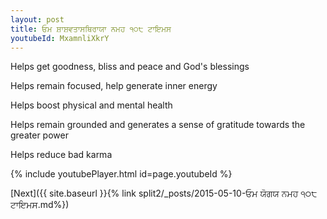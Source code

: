 ```yaml
---
layout: post
title: ਓਮ ਸ਼ਾਸ਼ਵਤਾਸਥਿਰਾਯਾ ਨਮਹ ੧੦੮ ਟਾਇਮਸ
youtubeId: MxamnliXkrY
---
```

 
 
Helps get goodness, bliss and peace and God's blessings
 
Helps remain focused, help generate inner energy 
 
Helps boost physical and mental health 
 
Helps remain grounded and generates a sense of gratitude towards the greater power 
 
Helps reduce bad karma
 
 
 
 


{% include youtubePlayer.html id=page.youtubeId %}
 
[Next]({{ site.baseurl }}{% link  split2/_posts/2015-05-10-ਓਮ ਯੋਗਯ ਨਮਹ ੧੦੮ ਟਾਇਮਸ.md%})
 

